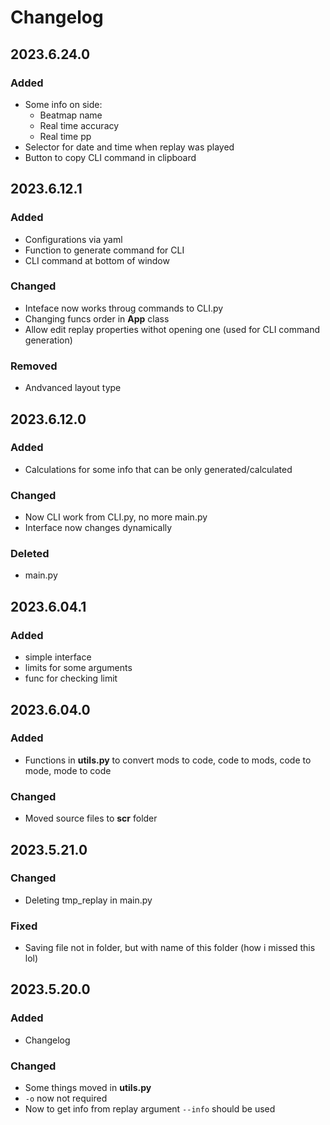 # Changelog

## 2023.6.24.0

### Added

- Some info on side:
  - Beatmap name
  - Real time accuracy
  - Real time pp
- Selector for date and time when replay was played
- Button to copy CLI command in clipboard

## 2023.6.12.1

### Added

- Configurations via yaml
- Function to generate command for CLI
- CLI command at bottom of window

### Changed

- Inteface now works throug commands to CLI.py
- Changing funcs order in **App** class
- Allow edit replay properties withot opening one (used for CLI command generation)

### Removed

- Andvanced layout type

## 2023.6.12.0

### Added

- Calculations for some info that can be only generated/calculated

### Changed

- Now CLI work from CLI.py, no more main.py
- Interface now changes dynamically

### Deleted

- main.py

## 2023.6.04.1

### Added

- simple interface
- limits for some arguments
- func for checking limit

## 2023.6.04.0

### Added

- Functions in **utils.py** to convert mods to code, code to mods, code to mode, mode to code

### Changed

- Moved source files to **scr** folder

## 2023.5.21.0

### Changed

- Deleting tmp_replay in main.py

### Fixed

- Saving file not in folder, but with name of this folder (how i missed this lol)

## 2023.5.20.0

### Added

- Changelog

### Changed

- Some things moved in **utils.py**
- ```-o``` now not required
- Now to get info from replay argument ```--info``` should be used
